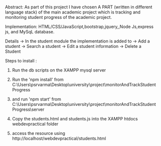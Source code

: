 Abstract: As part of this project I have chosen A PART (written in different language stack)
         of the main academic project which is tracking and monitoring student progress of the academic project.

Implementation: HTML/CSS/JavaScript,bootstrap,jquery,,Node Js,express js, and MySqL  database.

Details
→  In the student module the implementation is added to 
	→ Add a student
	→ Search a student
	→ Edit a student information
	→ Delete a Student


Steps to  install :

1) Run the db scripts on the XAMPP mysql server
2) Run the 'npm  install' from C:\Users\psrvarma\Desktop\university\project\monitorAndTrackStudentProgress
3) and run 'npm start' from C:\Users\psrvarma\Desktop\university\project\monitorAndTrackStudentProgress\server

4) Copy the students.html and students.js into the XAMPP htdocs webdevpractical folder
5) access the resource using http://localhost/webdevpractical/students.html